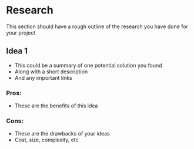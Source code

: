# Research

This section should have a rough outline of the research you have done for your project

## Idea 1

* This could be a summary of one potential solution you found
* Along with a short description
* And any important links

### Pros:
* These are the benefits of this idea

### Cons:
* These are the drawbacks of your ideas
* Cost, size, complexity, etc
